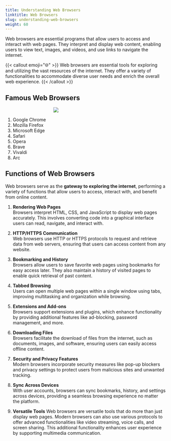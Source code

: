 ```yaml
---
title: Understanding Web Browsers
linktitle: Web Browsers
slug: understanding-web-browsers
weight: 60
---
```


Web browsers are essential programs that allow users to access and interact with web pages. They interpret and display web content, enabling users to view text, images, and videos, and use links to navigate the internet.

{{< callout emoji="🌐" >}}
Web browsers are essential tools for exploring and utilizing the vast resources of the internet. They offer a variety of functionalities to accommodate diverse user needs and enrich the overall web experience.
{{< /callout >}}

## Famous Web Browsers

<div style="width:40%;margin: auto">

![](/images/browser-773215_1280.png)

</div>

1. Google Chrome
2. Mozilla Firefox
3. Microsoft Edge
4. Safari
5. Opera
6. Brave
7. Vivaldi
8. Arc

## Functions of Web Browsers

Web browsers serve as the **gateway to exploring the internet**, performing a variety of functions that allow users to access, interact with, and benefit from online content.

1. **Rendering Web Pages**  
   Browsers interpret HTML, CSS, and JavaScript to display web pages accurately. This involves converting code into a graphical interface users can read, navigate, and interact with.

2. **HTTP/HTTPS Communication**  
   Web browsers use HTTP or HTTPS protocols to request and retrieve data from web servers, ensuring that users can access content from any website.

3. **Bookmarking and History**  
   Browsers allow users to save favorite web pages using bookmarks for easy access later. They also maintain a history of visited pages to enable quick retrieval of past content.

4. **Tabbed Browsing**  
   Users can open multiple web pages within a single window using tabs, improving multitasking and organization while browsing.

5. **Extensions and Add-ons**  
   Browsers support extensions and plugins, which enhance functionality by providing additional features like ad-blocking, password management, and more.

6. **Downloading Files**  
   Browsers facilitate the download of files from the internet, such as documents, images, and software, ensuring users can easily access offline content.

7. **Security and Privacy Features**  
   Modern browsers incorporate security measures like pop-up blockers and privacy settings to protect users from malicious sites and unwanted tracking.

8. **Sync Across Devices**  
   With user accounts, browsers can sync bookmarks, history, and settings across devices, providing a seamless browsing experience no matter the platform.
   
9. **Versatile Tools**
   Web browsers are versatile tools that do more than just display web pages. Modern browsers can also use various protocols to offer advanced functionalities like video streaming, voice calls, and screen sharing. This additional functionality enhances user experience by supporting multimedia communication. 
